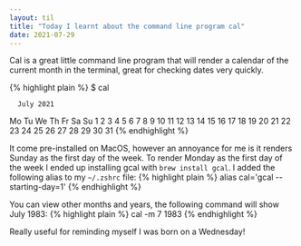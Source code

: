 ```yaml
---
layout: til
title: "Today I learnt about the command line program cal"
date: 2021-07-29
---
```


Cal is a great little command line program that will render a calendar of the current month in the terminal, great for checking dates very quickly.

{% highlight plain %}
$ cal

      July 2021
 Mo Tu We Th Fr Sa Su
           1  2  3  4
  5  6  7  8  9 10 11
 12 13 14 15 16 17 18
 19 20 21 22 23 24 25
 26 27 28 29 30 31
{% endhighlight %}

It come pre-installed on MacOS, however an annoyance for me is it renders Sunday as the first day of the week. To render Monday as the first day of the week I ended up installing gcal with `brew install gcal`. I added the following alias to my `~/.zshrc` file:
{% highlight plain %}
alias cal='gcal --starting-day=1'
{% endhighlight %}

You can view other months and years, the following command will show July 1983:
{% highlight plain %}
cal -m 7 1983
{% endhighlight %}

Really useful for reminding myself I was born on a Wednesday!